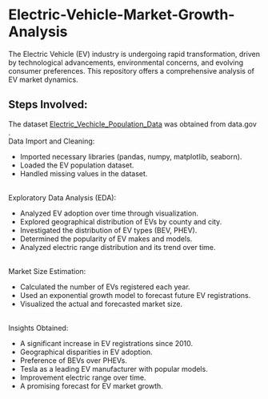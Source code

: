 # Electric-Vehicle-Market-Growth-Analysis
The Electric Vehicle (EV) industry is undergoing rapid transformation, driven by technological advancements, environmental concerns, and evolving consumer preferences. This repository offers a comprehensive analysis of EV market dynamics.

## Steps Involved:
The dataset [Electric_Vechicle_Population_Data](https://catalog.data.gov/dataset/electric-vehicle-population-data/resource/fa51be35-691f-45d2-9f3e-535877965e69) was obtained from data.gov .
<br>Data Import and Cleaning:

* Imported necessary libraries (pandas, numpy, matplotlib, seaborn).
* Loaded the EV population dataset.
* Handled missing values in the dataset.

<br>Exploratory Data Analysis (EDA):
* Analyzed EV adoption over time through visualization.
* Explored geographical distribution of EVs by county and city.
* Investigated the distribution of EV types (BEV, PHEV).
* Determined the popularity of EV makes and models.
* Analyzed electric range distribution and its trend over time.

<br>Market Size Estimation:
* Calculated the number of EVs registered each year.
* Used an exponential growth model to forecast future EV registrations.
* Visualized the actual and forecasted market size.

<br>Insights Obtained:
* A significant increase in EV registrations since 2010.
* Geographical disparities in EV adoption.
* Preference of BEVs over PHEVs.
* Tesla as a leading EV manufacturer with popular models.
* Improvement electric range over time.
* A promising forecast for EV market growth.
